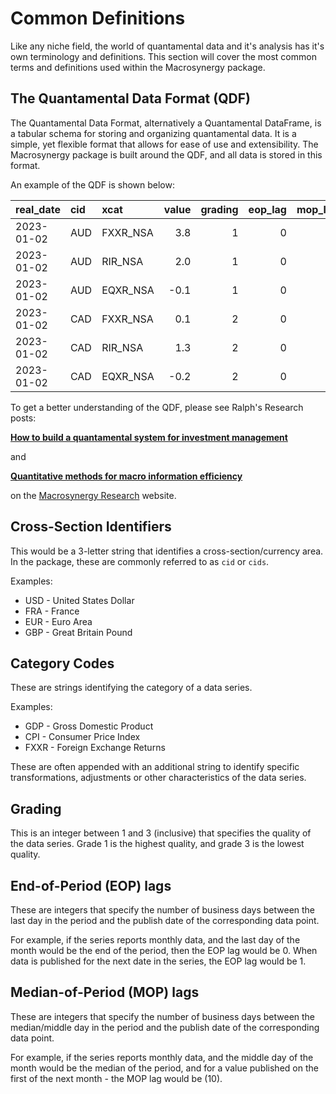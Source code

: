 # Common Definitions

Like any niche field, the world of quantamental data and it's analysis has it's own
terminology and definitions. This section will cover the most common terms and definitions
used within the Macrosynergy package.

## The Quantamental Data Format (QDF)

The Quantamental Data Format, alternatively a Quantamental DataFrame, is a tabular schema
for storing and organizing quantamental data. It is a simple, yet flexible format that
allows for ease of use and extensibility. The Macrosynergy package is built around the
QDF, and all data is stored in this format.

An example of the QDF is shown below:

| real_date  | cid | xcat     | value | grading | eop_lag | mop_lag |
| :--------- | :-- | :------- | ----: | ------: | ------: | ------: |
| 2023-01-02 | AUD | FXXR_NSA |   3.8 |       1 |       0 |       10|
| 2023-01-02 | AUD | RIR_NSA  |   2.0 |       1 |       0 |       10|
| 2023-01-02 | AUD | EQXR_NSA |  -0.1 |       1 |       0 |       10|
| 2023-01-02 | CAD | FXXR_NSA |   0.1 |       2 |       0 |       10|
| 2023-01-02 | CAD | RIR_NSA  |   1.3 |       2 |       0 |       10|
| 2023-01-02 | CAD | EQXR_NSA |  -0.2 |       2 |       0 |       10|

To get a better understanding of the QDF, please see Ralph's Research posts:

[**How to build a quantamental system for investment management**
](https://research.macrosynergy.com/how-to-build-a-quantamental-system/)

and

[**Quantitative methods for macro information efficiency**
](https://research.macrosynergy.com/quantitative-methods/)

on the [Macrosynergy Research](https://research.macrosynergy.com/) website.

## Cross-Section Identifiers

This would be a 3-letter string that identifies a cross-section/currency area.
In the package, these are commonly referred to as `cid` or `cids`.

Examples:

- USD - United States Dollar
- FRA - France
- EUR - Euro Area
- GBP - Great Britain Pound

## Category Codes

These are strings identifying the category of a data series.

Examples:

- GDP - Gross Domestic Product
- CPI - Consumer Price Index
- FXXR - Foreign Exchange Returns

These are often appended with an additional string to identify specific transformations,
adjustments or other characteristics of the data series.

## Grading

This is an integer between 1 and 3 (inclusive) that specifies the quality of the data
series. Grade 1 is the highest quality, and grade 3 is the lowest quality.

## End-of-Period (EOP) lags

These are integers that specify the number of business days between the last day in the
period and the publish date of the corresponding data point.

For example, if the series reports monthly data, and the last day of the month would be
the end of the period, then the EOP lag would be 0. When data is published for
the next date in the series, the EOP lag would be 1.

## Median-of-Period (MOP) lags

These are integers that specify the number of business days between the median/middle day
in the period and the publish date of the corresponding data point.

For example, if the series reports monthly data, and the middle day of the month would be
the median of the period, and for a value published on the first of the next month - the
MOP lag would be (10).
